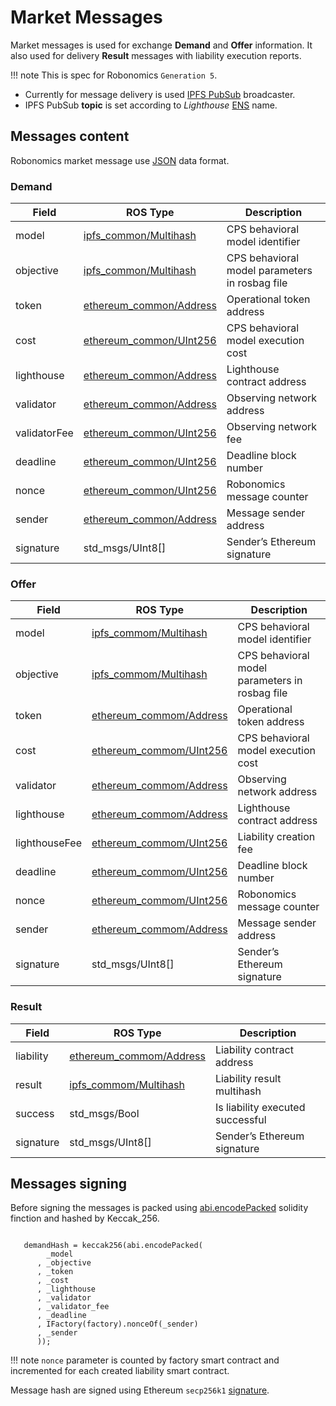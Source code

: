 Market Messages
===============

Market messages is used for exchange **Demand** and **Offer** information. It also used for delivery **Result** messages with liability execution reports.

!!! note
    This is spec for Robonomics `Generation 5`.

* Currently for message delivery is used [IPFS PubSub](https://ipfs.io/blog/25-pubsub/) broadcaster.
* IPFS PubSub **topic** is set according to *Lighthouse* [ENS](https://ens.domains/) name.

## Messages content

Robonomics market message use [JSON](https://www.json.org/) data format.

### Demand

| Field         | ROS Type                  | Description                                       |
|-------------- |-------------------------  |------------------------------------------------   |
| model         | [ipfs_common/Multihash](api/ipfs_common_msgs.md#ipfs_commonmultihashmsg)      | CPS behavioral model identifier                   |
| objective     | [ipfs_common/Multihash](api/ipfs_common_msgs.md#ipfs_commonmultihashmsg)      | CPS behavioral model parameters in rosbag file    |
| token         | [ethereum_common/Address](api/ethereum_common_msgs.md#ethereum_commonaddressmsg)   | Operational token address                         |
| cost          | [ethereum_common/UInt256](api/ethereum_common_msgs.md#ethereum_commonuint256msg)   | CPS behavioral model execution cost               |
| lighthouse    | [ethereum_common/Address](api/ethereum_common_msgs.md#ethereum_commonaddressmsg)   | Lighthouse contract address                       |
| validator     | [ethereum_common/Address](api/ethereum_common_msgs.md#ethereum_commonaddressmsg)   | Observing network address                         |
| validatorFee  | [ethereum_common/UInt256](api/ethereum_common_msgs.md#ethereum_commonuint256msg)   | Observing network fee                             |
| deadline      | [ethereum_common/UInt256](api/ethereum_common_msgs.md#ethereum_commonuint256msg)   | Deadline block number                             |
| nonce         | [ethereum_common/UInt256](api/ethereum_common_msgs.md#ethereum_commonuint256msg)   | Robonomics message counter                        |
| sender        | [ethereum_common/Address](api/ethereum_common_msgs.md#ethereum_commonaddressmsg)   | Message sender address                            |
| signature     | std_msgs/UInt8[]          | Sender’s Ethereum signature                       |

### Offer

| Field             | ROS Type                  | Description                                       |
|---------------    |-------------------------  |------------------------------------------------   |
| model             | [ipfs_commom/Multihash](api/ipfs_common_msgs.md#ipfs_commonmultihashmsg)     | CPS behavioral model identifier                   |
| objective         | [ipfs_commom/Multihash](api/ipfs_common_msgs.md#ipfs_commonmultihashmsg)     | CPS behavioral model parameters in rosbag file    |
| token             | [ethereum_commom/Address](api/ethereum_common_msgs.md#ethereum_commonaddressmsg)   | Operational token address                         |
| cost              | [ethereum_commom/UInt256](api/ethereum_common_msgs.md#ethereum_commonuint256msg)   | CPS behavioral model execution cost               |
| validator         | [ethereum_commom/Address](api/ethereum_common_msgs.md#ethereum_commonaddressmsg)   | Observing network address                         |
| lighthouse        | [ethereum_commom/Address](api/ethereum_common_msgs.md#ethereum_commonaddressmsg)   | Lighthouse contract address                       |
| lighthouseFee     | [ethereum_commom/UInt256](api/ethereum_common_msgs.md#ethereum_commonuint256msg)   | Liability creation fee                            |
| deadline          | [ethereum_commom/UInt256](api/ethereum_common_msgs.md#ethereum_commonuint256msg)   | Deadline block number                             |
| nonce             | [ethereum_commom/UInt256](api/ethereum_common_msgs.md#ethereum_commonuint256msg)   | Robonomics message counter                        |
| sender            | [ethereum_commom/Address](api/ethereum_common_msgs.md#ethereum_commonaddressmsg)   | Message sender address                            |
| signature         | std_msgs/UInt8[]          | Sender’s Ethereum signature                       |

### Result

| Field         | ROS Type                  | Description                       |
|-----------    |-------------------------  |---------------------------------- |
| liability     | [ethereum_commom/Address](api/ethereum_common_msgs.md#ethereum_commonaddressmsg)   | Liability contract address        |
| result        | [ipfs_commom/Multihash](api/ipfs_common_msgs.md#ipfs_commonmultihashmsg)     | Liability result multihash        |
| success       | std_msgs/Bool             | Is liability executed successful  |
| signature     | std_msgs/UInt8[]          | Sender’s Ethereum signature       |

## Messages signing

Before signing the messages is packed using [abi.encodePacked](https://solidity.readthedocs.io/en/latest/abi-spec.html#non-standard-packed-mode
) solidity finction and hashed by Keccak_256.

```solidity

   demandHash = keccak256(abi.encodePacked(
        _model
      , _objective
      , _token
      , _cost
      , _lighthouse
      , _validator
      , _validator_fee
      , _deadline
      , IFactory(factory).nonceOf(_sender)
      , _sender
      ));
```

!!! note
    `nonce` parameter is counted by factory smart contract and incremented for each created liability smart contract.

Message hash are signed using Ethereum ``secp256k1`` [signature](https://github.com/ethereum/wiki/wiki/JSON-RPC#eth_sign).

